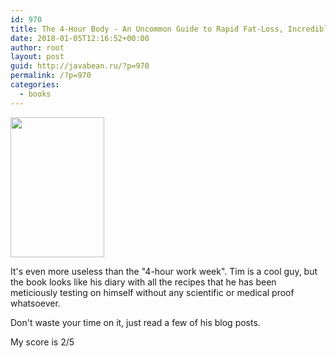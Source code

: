 ```yaml
---
id: 970
title: The 4-Hour Body - An Uncommon Guide to Rapid Fat-Loss, Incredible Sex, and Becoming Superhuman book review
date: 2018-01-05T12:16:52+00:00
author: root
layout: post
guid: http://javabean.ru/?p=970
permalink: /?p=970
categories:
  - books
---
```

<img class="alignleft " src="https://images-na.ssl-images-amazon.com/images/I/713NRAn6jGL.jpg" width="150" height="224" />

<p>It's even more useless than the "4-hour work week". Tim is a cool guy, but the book looks like his diary with all the recipes that he has been meticiously testing on himself without any scientific or medical proof whatsoever.</p> 

<p>Don't waste your time on it, just read a few of his blog posts.</p>

<p>My score is 2/5
